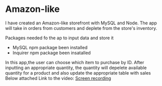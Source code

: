 # Amazon-like

I have created an Amazon-like storefront with MySQL and Node. The app will take in orders from customers and deplete 
from the store's inventory. 

Packages needed fo the ap to input data and store it
- MySQL npm package been installed
- Inquirer npm package been insatalled

In this app,the user can choose which item to purchase by ID.
After inputting an appropriate quantity, the quantity will depelete available quantity for a product and also update the appropriate table with sales
Below attached Link to the video: [Screen recording](https://github.com/na995909/Amazon-like/blob/master/Screen%20Recording.mov?raw=true)
